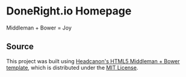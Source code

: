 # DoneRight.io Homepage

Middleman + Bower = Joy

## Source
This project was built using [Headcanon's HTML5 Middleman + Bower template](https://github.com/headcanon/middleman-bower-template), which is distributed under the [MIT License](https://github.com/donerightio/doneright.io/blob/master/LICENSE.md).
